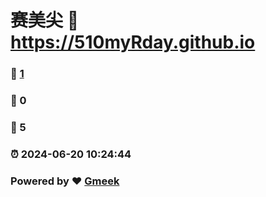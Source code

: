 # 赛美尖 :link: https://510myRday.github.io 
### :page_facing_up: [1](https://510myRday.github.io/tag.html) 
### :speech_balloon: 0 
### :hibiscus: 5 
### :alarm_clock: 2024-06-20 10:24:44 
### Powered by :heart: [Gmeek](https://github.com/Meekdai/Gmeek)
